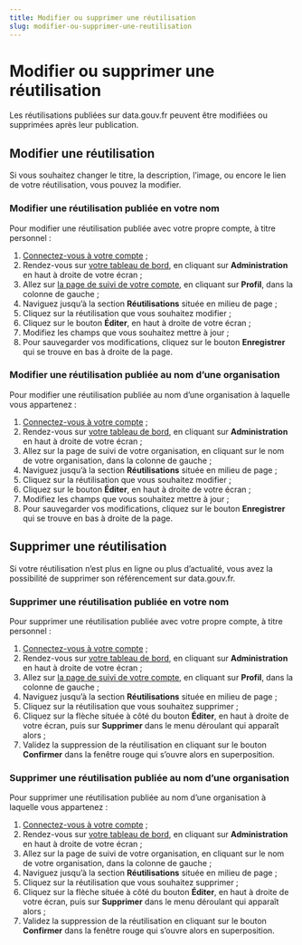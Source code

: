 ```yaml
---
title: Modifier ou supprimer une réutilisation
slug: modifier-ou-supprimer-une-reutilisation
---
```


# Modifier ou supprimer une réutilisation

Les réutilisations publiées sur data.gouv.fr peuvent être modifiées ou supprimées après leur publication.

## Modifier une réutilisation

Si vous souhaitez changer le titre, la description, l’image, ou encore le lien de votre réutilisation, vous pouvez la modifier.

### Modifier une réutilisation publiée en votre nom

Pour modifier une réutilisation publiée avec votre propre compte, à titre personnel :

1. [Connectez-vous à votre compte](https://www.data.gouv.fr/fr/login) ;
2. Rendez-vous sur [votre tableau de bord](https://www.data.gouv.fr/fr/admin/), en cliquant sur **Administration** en haut à droite de votre écran ;
3. Allez sur [la page de suivi de votre compte](https://www.data.gouv.fr/fr/admin/me/edit), en cliquant sur **Profil**, dans la colonne de gauche ;
4. Naviguez jusqu’à la section **Réutilisations** située en milieu de page ;
5. Cliquez sur la réutilisation que vous souhaitez modifier ;
6. Cliquez sur le bouton **Éditer**, en haut à droite de votre écran ;
7. Modifiez les champs que vous souhaitez mettre à jour ;
8. Pour sauvegarder vos modifications, cliquez sur le bouton **Enregistrer** qui se trouve en bas à droite de la page.

### Modifier une réutilisation publiée au nom d’une organisation

Pour modifier une réutilisation publiée au nom d’une organisation à laquelle vous appartenez :

1. [Connectez-vous à votre compte](https://www.data.gouv.fr/fr/login) ;
2. Rendez-vous sur [votre tableau de bord](https://www.data.gouv.fr/fr/admin/), en cliquant sur **Administration** en haut à droite de votre écran ;
3. Allez sur la page de suivi de votre organisation, en cliquant sur le nom de votre organisation, dans la colonne de gauche ;
4. Naviguez jusqu’à la section **Réutilisations** située en milieu de page ;
5. Cliquez sur la réutilisation que vous souhaitez modifier ;
6. Cliquez sur le bouton **Éditer**, en haut à droite de votre écran ;
7. Modifiez les champs que vous souhaitez mettre à jour ;
8. Pour sauvegarder vos modifications, cliquez sur le bouton **Enregistrer** qui se trouve en bas à droite de la page.

## Supprimer une réutilisation

Si votre réutilisation n’est plus en ligne ou plus d’actualité, vous avez la possibilité de supprimer son référencement sur data.gouv.fr.

### Supprimer une réutilisation publiée en votre nom

Pour supprimer une réutilisation publiée avec votre propre compte, à titre personnel :

1. [Connectez-vous à votre compte](https://www.data.gouv.fr/fr/login) ;
2. Rendez-vous sur [votre tableau de bord](https://www.data.gouv.fr/fr/admin/), en cliquant sur **Administration** en haut à droite de votre écran ;
3. Allez sur [la page de suivi de votre compte](https://www.data.gouv.fr/fr/admin/me/edit), en cliquant sur **Profil**, dans la colonne de gauche ;
4. Naviguez jusqu’à la section **Réutilisations** située en milieu de page ;
5. Cliquez sur la réutilisation que vous souhaitez supprimer ;
6. Cliquez sur la flèche située à côté du bouton **Éditer**, en haut à droite de votre écran, puis sur **Supprimer** dans le menu déroulant qui apparaît alors ;
7. Validez la suppression de la réutilisation en cliquant sur le bouton **Confirmer** dans la fenêtre rouge qui s’ouvre alors en superposition.

### Supprimer une réutilisation publiée au nom d’une organisation

Pour supprimer une réutilisation publiée au nom d’une organisation à laquelle vous appartenez :

1. [Connectez-vous à votre compte](https://www.data.gouv.fr/fr/login) ;
2. Rendez-vous sur [votre tableau de bord](https://www.data.gouv.fr/fr/admin/), en cliquant sur **Administration** en haut à droite de votre écran ;
3. Allez sur la page de suivi de votre organisation, en cliquant sur le nom de votre organisation, dans la colonne de gauche ;
4. Naviguez jusqu’à la section **Réutilisations** située en milieu de page ;
5. Cliquez sur la réutilisation que vous souhaitez supprimer ;
6. Cliquez sur la flèche située à côté du bouton **Éditer**, en haut à droite de votre écran, puis sur **Supprimer** dans le menu déroulant qui apparaît alors ;
7. Validez la suppression de la réutilisation en cliquant sur le bouton **Confirmer** dans la fenêtre rouge qui s’ouvre alors en superposition.
